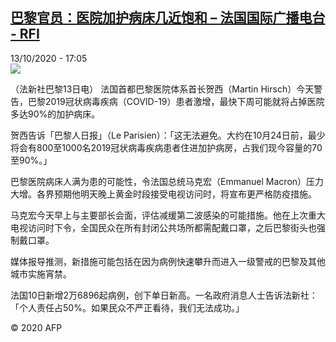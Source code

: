 <!--1602604569000-->
[巴黎官员：医院加护病床几近饱和 – 法国国际广播电台 - RFI](http://www.rfi.fr//cn/contenu/20201013-%E5%B7%B4%E9%BB%8E%E5%AE%98%E5%91%98%E5%8C%BB%E9%99%A2%E5%8A%A0%E6%8A%A4%E7%97%85%E5%BA%8A%E5%87%A0%E8%BF%91%E9%A5%B1%E5%92%8C)
------

<div>13/10/2020 - 17:05</div><img src="https://s.rfi.fr/media/display/c1a6266c-0d6a-11eb-a280-005056bf87d6/w:310/p:16x9/int0020b.201013230502.jpg"><div class="t-content__body u-clearfix"><p>（法新社巴黎13日电）    法国首都巴黎医院体系首长贺西（Martin Hirsch）今天警告，巴黎2019冠状病毒疾病（COVID-19）患者激增，最快下周可能就将占掉医院多达90%的加护病床。</p><p>    贺西告诉「巴黎人日报」（Le Parisien）：「这无法避免。大约在10月24日前，最少将会有800至1000名2019冠状病毒疾病患者住进加护病房，占我们现今容量的70至90%。」</p><p>    巴黎医院病床人满为患的可能性，令法国总统马克宏（Emmanuel Macron）压力大增。各界预期他明天晚上黄金时段接受电视访问时，将宣布更严格防疫措施。</p><p>    马克宏今天早上与主要部长会面，评估减缓第二波感染的可能措施。他在上次重大电视访问时下令，全国民众在所有封闭公共场所都需配戴口罩，之后巴黎街头也强制戴口罩。</p><p>    媒体报导推测，新措施可能包括在因为病例快速攀升而进入一级警戒的巴黎及其他城市实施宵禁。</p><p>    法国10日新增2万6896起病例，创下单日新高。一名政府消息人士告诉法新社：「个人责任占50%。如果民众不严正看待，我们无法成功。」</p><p class="t-copyright">© 2020 AFP</p>        </div>
